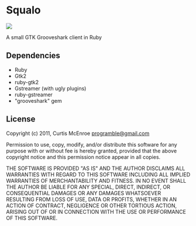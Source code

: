 # Squalo

![](http://stillmaintained.com/programble/squalo.png)

A small GTK Grooveshark client in Ruby

## Dependencies

 * Ruby
 * Gtk2
 * ruby-gtk2
 * Gstreamer (with ugly plugins)
 * ruby-gstreamer
 * "grooveshark" gem

## License

Copyright (c) 2011, Curtis McEnroe <programble@gmail.com>

Permission to use, copy, modify, and/or distribute this software for any
purpose with or without fee is hereby granted, provided that the above
copyright notice and this permission notice appear in all copies.

THE SOFTWARE IS PROVIDED "AS IS" AND THE AUTHOR DISCLAIMS ALL WARRANTIES
WITH REGARD TO THIS SOFTWARE INCLUDING ALL IMPLIED WARRANTIES OF
MERCHANTABILITY AND FITNESS. IN NO EVENT SHALL THE AUTHOR BE LIABLE FOR
ANY SPECIAL, DIRECT, INDIRECT, OR CONSEQUENTIAL DAMAGES OR ANY DAMAGES
WHATSOEVER RESULTING FROM LOSS OF USE, DATA OR PROFITS, WHETHER IN AN
ACTION OF CONTRACT, NEGLIGENCE OR OTHER TORTIOUS ACTION, ARISING OUT OF
OR IN CONNECTION WITH THE USE OR PERFORMANCE OF THIS SOFTWARE.
